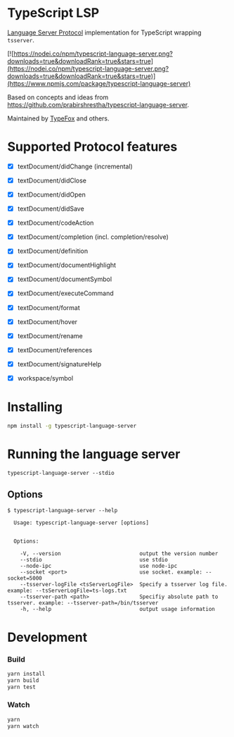 # TypeScript LSP
[Language Server Protocol](https://github.com/Microsoft/language-server-protocol) implementation for TypeScript wrapping `tsserver`.

[![https://nodei.co/npm/typescript-language-server.png?downloads=true&downloadRank=true&stars=true](https://nodei.co/npm/typescript-language-server.png?downloads=true&downloadRank=true&stars=true)](https://www.npmjs.com/package/typescript-language-server)

Based on concepts and ideas from https://github.com/prabirshrestha/typescript-language-server.

Maintained by [TypeFox](http://typefox.io) and others.

# Supported Protocol features

- [x] textDocument/didChange (incremental)
- [x] textDocument/didClose
- [x] textDocument/didOpen
- [x] textDocument/didSave

- [x] textDocument/codeAction
- [x] textDocument/completion (incl. completion/resolve)
- [x] textDocument/definition
- [x] textDocument/documentHighlight
- [x] textDocument/documentSymbol
- [x] textDocument/executeCommand
- [x] textDocument/format
- [x] textDocument/hover
- [x] textDocument/rename
- [x] textDocument/references
- [x] textDocument/signatureHelp
- [x] workspace/symbol

# Installing

```sh
npm install -g typescript-language-server
```

# Running the language server

```
typescript-language-server --stdio
```

## Options

```
$ typescript-language-server --help

  Usage: typescript-language-server [options]


  Options:

    -V, --version                         output the version number
    --stdio                               use stdio
    --node-ipc                            use node-ipc
    --socket <port>                       use socket. example: --socket=5000
    --tsserver-logFile <tsServerLogFile>  Specify a tsserver log file. example: --tsServerLogFile=ts-logs.txt
    --tsserver-path <path>                Specifiy absolute path to tsserver. example: --tsserver-path=/bin/tsserver
    -h, --help                            output usage information
```

# Development

### Build

```sh
yarn install
yarn build
yarn test
```

### Watch

```sh
yarn
yarn watch
```
